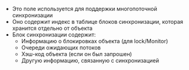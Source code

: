 - Это поле используется для поддержки многопоточной синхронизации
- Оно содержит индекс в таблице блоков синхронизации, которая хранится отдельно от объекта
- Блок синхронизации содержит:
    - Информацию о блокировках объекта (для lock/Monitor)
    - Очереди ожидающих потоков
    - Хэш-код объекта (если он был запрошен)
    - Другую информацию, связанную с синхронизацией